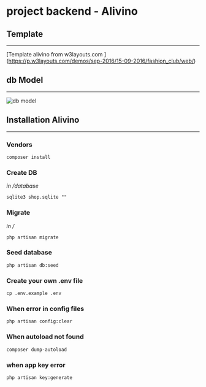 # project backend - Alivino

## Template
***
[Template alivino from w3layouts.com ] (https://p.w3layouts.com/demos/sep-2016/15-09-2016/fashion_club/web/)

## db Model
***
![db model](https://git.ikdoeict.be/daan.zwaenepoel/1617BDWD-Project/raw/master/dbmodel.png)

## Installation Alivino
***

### Vendors
```
composer install
```

### Create DB
*in /database*
```
sqlite3 shop.sqlite ""
```

### Migrate
*in /*
```
php artisan migrate
```

### Seed database
```
php artisan db:seed
```

### Create your own .env file
```
cp .env.example .env
```

### When error in config files
```
php artisan config:clear
```

### When autoload not found
```
composer dump-autoload
```

### when app key error
```
php artisan key:generate
```